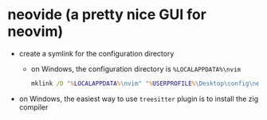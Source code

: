 # neovide (a pretty nice GUI for neovim)

- create a symlink for the configuration directory

  - on Windows, the configuration directory is `%LOCALAPPDATA%\nvim`
    ```bat
    mklink /D "%LOCALAPPDATA%\nvim" "%USERPROFILE%\Desktop\config\neovim"
    ```

- on Windows, the easiest way to use `treesitter` plugin is to install the zig compiler
